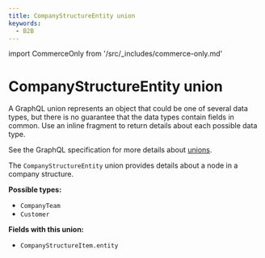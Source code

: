 ```yaml
---
title: CompanyStructureEntity union
keywords:
  - B2B
---
```


import CommerceOnly from '/src/_includes/commerce-only.md'

<CommerceOnly />

# CompanyStructureEntity union

A GraphQL union represents an object that could be one of several data types, but there is no guarantee that the data types contain fields in common. Use an inline fragment to return details about each possible data type.

See the GraphQL specification for more details about [unions](https://graphql.org/learn/schema/#union-types).

The `CompanyStructureEntity` union provides details about a node in a company structure.

**Possible types:**

*  `CompanyTeam`
*  `Customer`

**Fields with this union:**

*  `CompanyStructureItem.entity`
